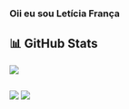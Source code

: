 ### Oii eu sou Letícia França 

<h2>📊 GitHub Stats</h2>

![](https://github-readme-streak-stats.herokuapp.com/?user=leticiaaff&theme=radical&hide_border=false)<br/>

##
<div> 
  <a href = "leticiaaf.25.08.05@gmail.com"><img src="https://img.shields.io/badge/-Gmail-%23333?style=for-the-badge&logo=gmail&logoColor=white" target="_blank"></a>
  <a href="https://www.linkedin.com/in/leticia-franca-/" target="_blank"><img src="https://img.shields.io/badge/-LinkedIn-%230077B5?style=for-the-badge&logo=linkedin&logoColor=white" target="_blank"></a> 
  
</div>
